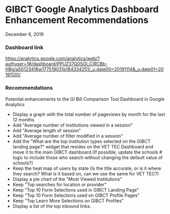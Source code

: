 # GIBCT Google Analytics Dashboard Enhancement Recommendations
December 6, 2019

### Dashboard link  
https://analytics.google.com/analytics/web/?authuser=1#/dashboard/PPUZ37Q0SOi_CiRCBb-HBg/a50123418w177519031p184334251/_u.date00=20191114&_u.date01=20191120/

### Recommendations 
Potential enhancements to the GI Bill Comparison Tool Dashboard in Google Analytics
- Display a graph with the total number of pageviews by month for the last 12 months
- Add "Average number of institutions viewed in a session"
- Add "Average length of session"
- Add "Average number of filter modified in a session"
- Add the "What are the top institution types selected on the GIBCT landing page?" widget that resides on the VET TEC Dashboard and move it to the main GIBCT dashboard.(If possible, update the schools # logic to include those who search without changing the default value of schools?)
- Keep the heat map of users by state (Is the title accurate, or is it where they search?  What is it based on, can we use the same for VET TEC?)
- Display a pie chart of the "Most Viewed Institutions"
- Keep "Top searches for location or provider"
- Keep "Top 10 Form Selections used in GIBCT Landing Page" 
- Keep "Top 10 Form Selections used on GIBCT Profile Pages" 
- Keep "Top Learn More Selections on GIBCT Profiles"
- Display a list of the top inbound links.
